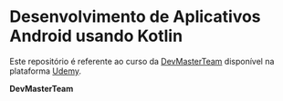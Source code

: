# Desenvolvimento de Aplicativos Android usando Kotlin

Este repositório é referente ao curso da [DevMasterTeam](http://www.devmasterteam.com/) disponível na plataforma [Udemy](https://www.udemy.com/course/curso-desenvolvedor-kotlin/?referralCode=93ACF28BBD0F98EDAF01).

**DevMasterTeam**
